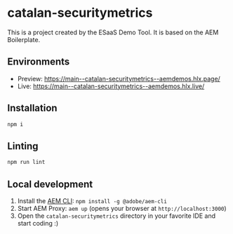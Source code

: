# catalan-securitymetrics
This is a project created by the ESaaS Demo Tool. It is based on the AEM Boilerplate.

## Environments
- Preview: https://main--catalan-securitymetrics--aemdemos.hlx.page/
- Live: https://main--catalan-securitymetrics--aemdemos.hlx.live/

## Installation

```sh
npm i
```

## Linting

```sh
npm run lint
```

## Local development

1. Install the [AEM CLI](https://github.com/adobe/helix-cli): `npm install -g @adobe/aem-cli`
1. Start AEM Proxy: `aem up` (opens your browser at `http://localhost:3000`)
1. Open the `catalan-securitymetrics` directory in your favorite IDE and start coding :)
